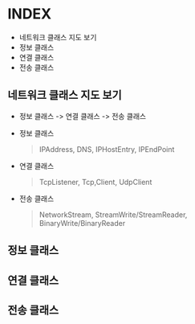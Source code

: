 # INDEX

* 네트워크 클래스 지도 보기
* 정보 클래스
* 연결 클래스
* 전송 클래스



## 네트워크 클래스 지도 보기

* 정보 클래스 -> 연결 클래스 -> 전송 클래스

* 정보 클래스

  > IPAddress, DNS, IPHostEntry, IPEndPoint

* 연결 클래스

  > TcpListener, Tcp,Client, UdpClient

* 전송 클래스

  > NetworkStream, StreamWrite/StreamReader, BinaryWrite/BinaryReader



## 정보 클래스





## 연결 클래스





## 전송 클래스



